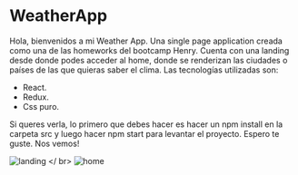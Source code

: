 # WeatherApp

Hola, bienvenidos a mi Weather App. Una single page application creada como una de las homeworks del bootcamp Henry.
Cuenta con una landing desde donde podes acceder al home, donde se renderizan las ciudades o países de las que quieras saber el clima.
Las tecnologías utilizadas son:
- React.
- Redux.
- Css puro.

Si queres verla, lo primero que debes hacer es hacer un npm install en la carpeta src y luego hacer npm start para levantar el proyecto.
Espero te guste.
Nos vemos!

![landing](https://user-images.githubusercontent.com/87136807/181391267-8a7e55b8-1788-4fe3-8dfa-3ce674a907c5.jpg)
</ br>
![home](https://user-images.githubusercontent.com/87136807/181391281-008dae19-2d3a-43e8-9f9b-39a1a9d4b47a.jpg)
